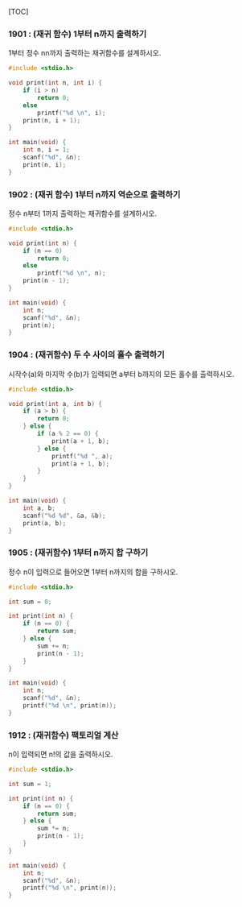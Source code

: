 [TOC]

### 1901 : (재귀 함수) 1부터 n까지 출력하기

1부터 정수 nn까지 출력하는 재귀함수를 설계하시오.

``` c
#include <stdio.h>

void print(int n, int i) {
	if (i > n)
		return 0;
	else
		printf("%d \n", i);
	print(n, i + 1);
}

int main(void) {
	int n, i = 1;
	scanf("%d", &n);
	print(n, i);
}
```

### 1902 : (재귀 함수) 1부터 n까지 역순으로 출력하기

정수 n부터 1까지 출력하는 재귀함수를 설계하시오.

``` c
#include <stdio.h>

void print(int n) {
	if (n == 0)
		return 0;
	else
		printf("%d \n", n);
	print(n - 1);
}

int main(void) {
	int n;
	scanf("%d", &n);
	print(n);
}
```

### 1904 : (재귀함수) 두 수 사이의 홀수 출력하기

시작수(a)와 마지막 수(b)가 입력되면 a부터 b까지의 모든 홀수를 출력하시오.

``` c
#include <stdio.h>

void print(int a, int b) {
	if (a > b) {
		return 0;
	} else {
		if (a % 2 == 0) {
			print(a + 1, b);
		} else {
			printf("%d ", a);
			print(a + 1, b);
		}
	}	
}

int main(void) {
	int a, b;
	scanf("%d %d", &a, &b);
	print(a, b);
}
```

### 1905 : (재귀함수) 1부터 n까지 합 구하기

정수 n이 입력으로 들어오면 1부터 n까지의 합을 구하시오.

``` c
#include <stdio.h>

int sum = 0;

int print(int n) {
	if (n == 0) {
		return sum;
	} else {
		sum += n; 
		print(n - 1);
	}	
}

int main(void) {
	int n;
	scanf("%d", &n);
	printf("%d \n", print(n)); 
}
```

### 1912 : (재귀함수) 팩토리얼 계산

n이 입력되면 n!의 값을 출력하시오.

``` c
#include <stdio.h>

int sum = 1;

int print(int n) {
	if (n == 0) {
		return sum;
	} else {
		sum *= n; 
		print(n - 1);
	}	
}

int main(void) {
	int n;
	scanf("%d", &n);
	printf("%d \n", print(n)); 
}
```